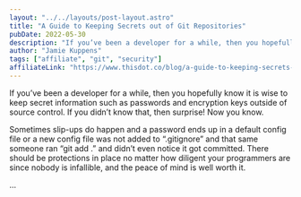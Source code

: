 ```yaml
---
layout: "../../layouts/post-layout.astro"
title: "A Guide to Keeping Secrets out of Git Repositories"
pubDate: 2022-05-30
description: "If you’ve been a developer for a while, then you hopefully know it is wise to keep secret information such as passwords and encryption keys outside of source control. If you didn’t know that, then surprise! Now you know.\n\nSometimes slip-ups do happen and a password ends up in a default config file or a new config file was not added to “.gitignore” and that same someone ran “git add .” and didn’t even notice it got committed. There should be protections in place no matter how diligent your programmers are since nobody is infallible, and the peace of mind is well worth it."
author: "Jamie Kuppens"
tags: ["affiliate", "git", "security"]
affiliateLink: "https://www.thisdot.co/blog/a-guide-to-keeping-secrets-out-of-git-repositories"
---
```


If you’ve been a developer for a while, then you hopefully know it is wise to
keep secret information such as passwords and encryption keys outside of source
control. If you didn’t know that, then surprise! Now you know.

Sometimes slip-ups do happen and a password ends up in a default config file or
a new config file was not added to “.gitignore” and that same someone ran “git
add .” and didn’t even notice it got committed. There should be protections in
place no matter how diligent your programmers are since nobody is infallible,
and the peace of mind is well worth it.

<!--more-->

...
